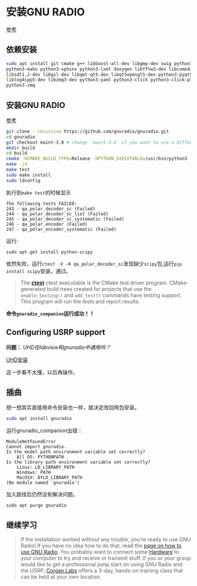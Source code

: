 # 安装GNU RADIO
[参考](https://wiki.gnuradio.org/index.php/UbuntuInstall#Building_GNU_Radio_on_Ubuntu_Linux)
## 依赖安装
```bash 
sudo apt install git cmake g++ libboost-all-dev libgmp-dev swig python3-numpy \
python3-mako python3-sphinx python3-lxml doxygen libfftw3-dev libcomedi-dev \
libsdl1.2-dev libgsl-dev libqwt-qt5-dev libqt5opengl5-dev python3-pyqt5 \
liblog4cpp5-dev libzmq3-dev python3-yaml python3-click python3-click-plugins \
python3-zmq 
```

## 安装GNU RADIO
[参考](https://wiki.gnuradio.org/index.php/InstallingGR#To_install_system_wide)
```bash
git clone --recursive https://github.com/gnuradio/gnuradio.git
cd gnuradio
git checkout maint-3.8 # change `maint-3.8` if you want to use a different version; see releases
mkdir build
cd build
cmake -DCMAKE_BUILD_TYPE=Release -DPYTHON_EXECUTABLE=/usr/bin/python3 ../ 
make -j4
make test
sudo make install
sudo ldconfig
```

执行到`make test`的时候显示

```
The following tests FAILED:
243 - qa_polar_decoder_sc (Failed)
244 - qa_polar_decoder_sc_list (Failed)
245 - qa_polar_decoder_sc_systematic (Failed)
246 - qa_polar_encoder (Failed)
247 - qa_polar_encoder_systematic (Failed)
```

运行:
```
sudo apt-get install python-scipy
```
依然失败，运行`ctest -V -R qa_polar_decoder_sc`发现缺少`scipy`包,运行`pip install scipy`安装，通过。

>The [**ctest**](https://cmake.org/cmake/help/latest/manual/ctest.1.html) ctest executable is the CMake test driver program. CMake-generated build trees created for projects that use the `enable_testing()` and `add_test()` commands have testing support. This program will run the tests and report results.

**命令`gnuradio_companion`运行成功！！**

## Configuring USRP support
**问题：** *UHD在labview和gnuradio中通用吗？*

[UHD安装](https://kb.ettus.com/Building_and_Installing_the_USRP_Open-Source_Toolchain_(UHD_and_GNU_Radio)_on_Linux#Configuring_USB)

这一步看不太懂，以后再操作。

## 插曲
想一想其实直接用命令安装也一样，就决定改回用包安装。

```bash
sudo apt install gnuradio
```

运行gnuradio_companion出错：
```
ModuleNotFoundError
Cannot import gnuradio.
Is the model path environment variable set correctly?
    All OS: PYTHONPATH
Is the library path environment variable set correctly?
    Linux: LD_LIBRARY_PATH
    Windows: PATH
    MacOSX: DYLD_LIBRARY_PATH
(No module named 'gnuradio')
```
加入路径后仍然没有解决问题。

```
sudo apt purge gnuradio
```

## 继续学习
> If the installation worked without any trouble, you're ready to use GNU Radio! If you have no idea how to do that, read the [page on how to use GNU Radio](https://wiki.gnuradio.org/index.php/HowToUse). You probably want to connect some [Hardware](https://wiki.gnuradio.org/index.php/Hardware) to your computer to try and receive or transmit stuff. If you or your group would like to get a professional jump start on using GNU Radio and the USRP, [Corgan Labs](http://corganlabs.com/) offers a 3-day, hands-on training class that can be held at your own location.
